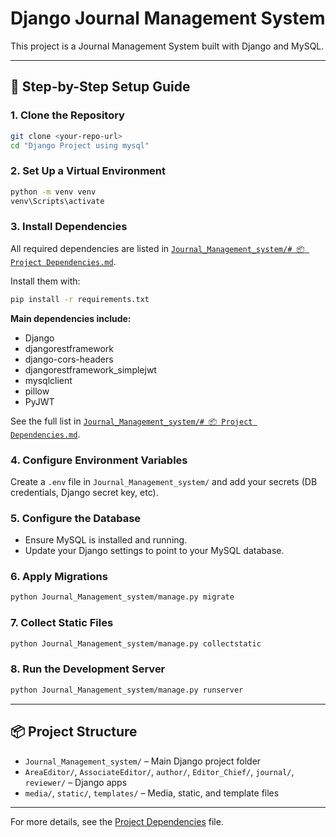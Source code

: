 # Django Journal Management System

This project is a Journal Management System built with Django and MySQL.

---

## 🚀 Step-by-Step Setup Guide

### 1. **Clone the Repository**
```sh
git clone <your-repo-url>
cd "Django Project using mysql"
```

### 2. **Set Up a Virtual Environment**
```sh
python -m venv venv
venv\Scripts\activate
```

### 3. **Install Dependencies**
All required dependencies are listed in [`Journal_Management_system/# 📦 Project Dependencies.md`](Journal_Management_system/#%20%F0%9F%93%A6%20Project%20Dependencies.md).

Install them with:
```sh
pip install -r requirements.txt
```

**Main dependencies include:**
- Django
- djangorestframework
- django-cors-headers
- djangorestframework_simplejwt
- mysqlclient
- pillow
- PyJWT

See the full list in [`Journal_Management_system/# 📦 Project Dependencies.md`](Journal_Management_system/#%20%F0%9F%93%A6%20Project%20Dependencies.md).

### 4. **Configure Environment Variables**
Create a `.env` file in `Journal_Management_system/` and add your secrets (DB credentials, Django secret key, etc).

### 5. **Configure the Database**
- Ensure MySQL is installed and running.
- Update your Django settings to point to your MySQL database.

### 6. **Apply Migrations**
```sh
python Journal_Management_system/manage.py migrate
```

### 7. **Collect Static Files**
```sh
python Journal_Management_system/manage.py collectstatic
```

### 8. **Run the Development Server**
```sh
python Journal_Management_system/manage.py runserver
```

---

## 📦 Project Structure

- `Journal_Management_system/` – Main Django project folder
- `AreaEditor/`, `AssociateEditor/`, `author/`, `Editor_Chief/`, `journal/`, `reviewer/` – Django apps
- `media/`, `static/`, `templates/` – Media, static, and template files

---

For more details, see the [Project Dependencies](Journal_Management_system/#%20%F0%9F%93%A6%20Project%20Dependencies.md) file.